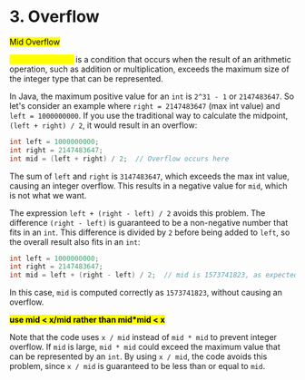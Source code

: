 # 3. Overflow

<mark style="background-color:yellow;">Mid Overflow</mark>

<mark style="color:yellow;">**Integer overflow**</mark> is a condition that occurs when the result of an arithmetic operation, such as addition or multiplication, exceeds the maximum size of the integer type that can be represented.

In Java, the maximum positive value for an `int` is `2^31 - 1` or `2147483647`. So let's consider an example where `right = 2147483647` (max int value) and `left = 1000000000`. If you use the traditional way to calculate the midpoint, `(left + right) / 2`, it would result in an overflow:

```java
int left = 1000000000;
int right = 2147483647;
int mid = (left + right) / 2;  // Overflow occurs here
```

The sum of `left` and `right` is `3147483647`, which exceeds the max int value, causing an integer overflow. This results in a negative value for `mid`, which is not what we want.

The expression `left + (right - left) / 2` avoids this problem. The difference `(right - left)` is guaranteed to be a non-negative number that fits in an `int`. This difference is divided by `2` before being added to `left`, so the overall result also fits in an `int`:

```java
int left = 1000000000;
int right = 2147483647;
int mid = left + (right - left) / 2;  // mid is 1573741823, as expected
```

In this case, `mid` is computed correctly as `1573741823`, without causing an overflow.

<mark style="background-color:yellow;">**use mid < x/mid rather than mid\*mid < x**</mark>

Note that the code uses `x / mid` instead of `mid * mid` to prevent integer overflow. If `mid` is large, `mid * mid` could exceed the maximum value that can be represented by an `int`. By using `x / mid`, the code avoids this problem, since `x / mid` is guaranteed to be less than or equal to `mid`.
